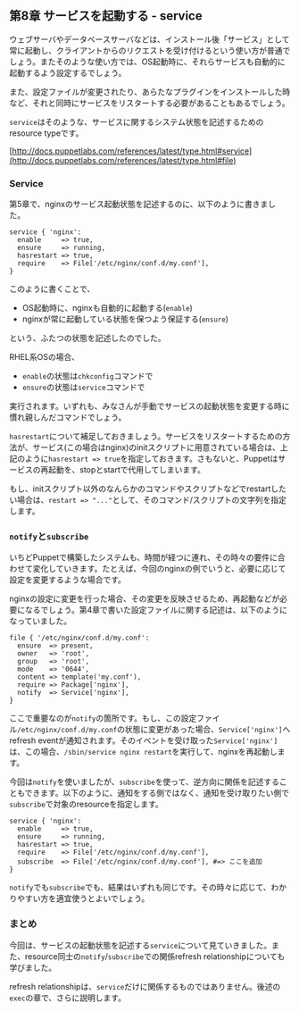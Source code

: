 ## 第8章 サービスを起動する - service

ウェブサーバやデータベースサーバなどは、インストール後「サービス」として常に起動し、クライアントからのリクエストを受け付けるという使い方が普通でしょう。またそのような使い方では、OS起動時に、それらサービスも自動的に起動するよう設定するでしょう。

また、設定ファイルが変更されたり、あらたなプラグインをインストールした時など、それと同時にサービスをリスタートする必要があることもあるでしょう。

`service`はそのような、サービスに関するシステム状態を記述するためのresource typeです。

[http://docs.puppetlabs.com/references/latest/type.html#service](http://docs.puppetlabs.com/references/latest/type.html#file)

### Service

第5章で、nginxのサービス起動状態を記述するのに、以下のように書きました。

```
service { 'nginx':
  enable     => true,
  ensure     => running,
  hasrestart => true,
  require    => File['/etc/nginx/conf.d/my.conf'],
}
```

このように書くことで、

  * OS起動時に、nginxも自動的に起動する(`enable`)
  * nginxが常に起動している状態を保つよう保証する(`ensure`)

という、ふたつの状態を記述したのでした。

RHEL系OSの場合、

  * `enable`の状態は`chkconfig`コマンドで
  * `ensure`の状態は`service`コマンドで

実行されます。いずれも、みなさんが手動でサービスの起動状態を変更する時に慣れ親しんだコマンドでしょう。

`hasrestart`について補足しておきましょう。サービスをリスタートするための方法が、サービス(この場合はnginx)のinitスクリプトに用意されている場合は、上記のように`hasrestart => true`を指定しておきます。さもないと、Puppetはサービスの再起動を、stopとstartで代用してしまいます。

もし、initスクリプト以外のなんらかのコマンドやスクリプトなどでrestartしたい場合は、`restart => "..."`として、そのコマンド/スクリプトの文字列を指定します。

### `notify`と`subscribe`

いちどPuppetで構築したシステムも、時間が経つに連れ、その時々の要件に合わせて変化していきます。たとえば、今回のnginxの例でいうと、必要に応じて設定を変更するような場合です。

nginxの設定に変更を行った場合、その変更を反映させるため、再起動などが必要になるでしょう。第4章で書いた設定ファイルに関する記述は、以下のようになっていました。

```
file { '/etc/nginx/conf.d/my.conf':
  ensure  => present,
  owner   => 'root',
  group   => 'root',
  mode    => '0644',
  content => template('my.conf'),
  require => Package['nginx'],
  notify  => Service['nginx'],
}
```

ここで重要なのが`notify`の箇所です。もし、この設定ファイル`/etc/nginx/conf.d/my.conf`の状態に変更があった場合、`Service['nginx']`へrefresh eventが通知されます。そのイベントを受け取った`Service['nginx']`は、この場合、`/sbin/service nginx restart`を実行して、nginxを再起動します。

今回は`notify`を使いましたが、`subscribe`を使って、逆方向に関係を記述することもできます。以下のように、通知をする側ではなく、通知を受け取りたい側で`subscribe`で対象のresourceを指定します。

```
service { 'nginx':
  enable     => true,
  ensure     => running,
  hasrestart => true,
  require    => File['/etc/nginx/conf.d/my.conf'],
  subscribe  => File['/etc/nginx/conf.d/my.conf'], #=> ここを追加
}
```

`notify`でも`subscribe`でも、結果はいずれも同じです。その時々に応じて、わかりやすい方を適宜使うとよいでしょう。

### まとめ

今回は、サービスの起動状態を記述する`service`について見ていきました。また、resource同士の`notify`/`subscribe`での関係refresh relationshipについても学びました。

refresh relationshipは、`service`だけに関係するものではありません。後述の`exec`の章で、さらに説明します。
